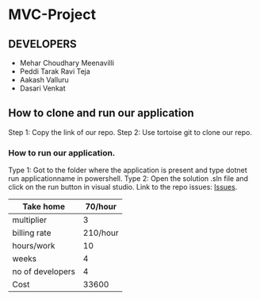 # MVC-Project

## DEVELOPERS 
- Mehar Choudhary Meenavilli
- Peddi Tarak Ravi Teja
- Aakash Valluru
- Dasari Venkat 
## How to clone and run our application 

Step 1: 
Copy the link of our repo.
Step 2:
Use tortoise git to clone our repo. 

### How to run our application. 

Type 1:
Got to the folder where the application is present and type dotnet run applicationname in powershell.
Type 2: 
Open the solution .sln file and click on the run button in visual studio.
Link to the repo issues:  [Issues](https://github.com/MeharChoudhary/MVC-Project/issues?q=is%3Aissue+is%3Aclosed).




| Take home         | 70/hour  |
|-------------------|----------|
| multiplier        | 3        |
| billing rate      | 210/hour |
| hours/work        | 10       |
| weeks             | 4        |
| no of developers  | 4        |
| Cost              | 33600    |
